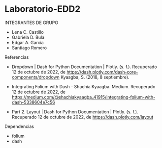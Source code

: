 # Laboratorio-EDD2

INTEGRANTES DE GRUPO

- Lena C. Castillo
- Gabriela D. Bula
- Edgar A. Garcia
- Santiago Romero

Referencias

- Dropdown | Dash for Python Documentation | Plotly. (s. f.). Recuperado 12 de octubre de 2022, de https://dash.plotly.com/dash-core-components/dropdown Kyaagba, S. (2018, 8 septiembre). 

- Integrating Folium with Dash - Shachia Kyaagba. Medium. Recuperado 12 de octubre de 2022, de https://medium.com/@shachiakyaagba_41915/integrating-folium-with-dash-5338604e7c56 

- Part 2. Layout | Dash for Python Documentation | Plotly. (s. f.). Recuperado 12 de octubre de 2022, de https://dash.plotly.com/layout

Dependencias

- folium
- dash
